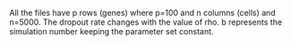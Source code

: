 All the files have p rows (genes) where p=100 and n columns (cells) and n=5000. The dropout rate changes with the value of rho. b represents the simulation number 
keeping the parameter set constant.
